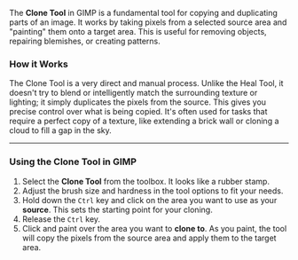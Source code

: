 The **Clone Tool** in GIMP is a fundamental tool for copying and duplicating parts of an image. It works by taking pixels from a selected source area and "painting" them onto a target area. This is useful for removing objects, repairing blemishes, or creating patterns.

### How it Works
The Clone Tool is a very direct and manual process. Unlike the Heal Tool, it doesn't try to blend or intelligently match the surrounding texture or lighting; it simply duplicates the pixels from the source. This gives you precise control over what is being copied. It's often used for tasks that require a perfect copy of a texture, like extending a brick wall or cloning a cloud to fill a gap in the sky.

***

### Using the Clone Tool in GIMP
1.  Select the **Clone Tool** from the toolbox. It looks like a rubber stamp.
2.  Adjust the brush size and hardness in the tool options to fit your needs.
3.  Hold down the `Ctrl` key and click on the area you want to use as your **source**. This sets the starting point for your cloning.
4.  Release the `Ctrl` key.
5.  Click and paint over the area you want to **clone to**. As you paint, the tool will copy the pixels from the source area and apply them to the target area. 